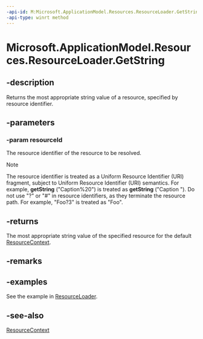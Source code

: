 ```yaml
---
-api-id: M:Microsoft.ApplicationModel.Resources.ResourceLoader.GetString(System.String)
-api-type: winrt method
---
```


<!-- Method syntax
public string GetString(System.String resourceId)
-->

# Microsoft.ApplicationModel.Resources.ResourceLoader.GetString

## -description
Returns the most appropriate string value of a resource, specified by resource identifier.

## -parameters
### -param resourceId
The resource identifier of the resource to be resolved.

> [!NOTE]
> The resource identifier is treated as a Uniform Resource Identifier (URI) fragment, subject to Uniform Resource Identifier (URI) semantics. For example, **getString** ("Caption%20") is treated as **getString** ("Caption "). Do not use "?" or "#" in resource identifiers, as they terminate the resource path. For example, "Foo?3" is treated as "Foo".

## -returns
The most appropriate string value of the specified resource for the default [ResourceContext](resourcecontext.md).

## -remarks

## -examples
See the example in [ResourceLoader](resourceloader.md).

## -see-also
[ResourceContext](resourcecontext.md)
